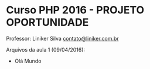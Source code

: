 ﻿﻿Curso PHP 2016 - PROJETO OPORTUNIDADE
=================================
Professor: Liniker Silva <contato@liniker.com.br>

Arquivos da aula 1 (09/04/2016):

 - Olá Mundo